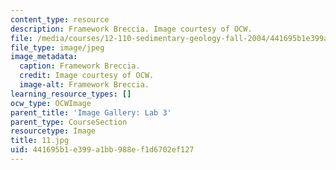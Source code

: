 ```yaml
---
content_type: resource
description: Framework Breccia. Image courtesy of OCW.
file: /media/courses/12-110-sedimentary-geology-fall-2004/441695b1e399a1bb988ef1d6702ef127_11.jpg
file_type: image/jpeg
image_metadata:
  caption: Framework Breccia.
  credit: Image courtesy of OCW.
  image-alt: Framework Breccia.
learning_resource_types: []
ocw_type: OCWImage
parent_title: 'Image Gallery: Lab 3'
parent_type: CourseSection
resourcetype: Image
title: 11.jpg
uid: 441695b1-e399-a1bb-988e-f1d6702ef127
---
```

